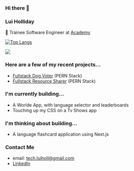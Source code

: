 ### Hi there 👋

### Lui Holliday

👋 Trainee Software Engineer at <a href=https://academy.tech/>Academy</a> 

[![Top Langs](https://github-readme-stats.vercel.app/api/top-langs/?username=luiHoll97&layout=compact)](https://github.com/luiHoll97/github-readme-stats)

![](https://komarev.com/ghpvc/?username=luiHoll97&color=ff69b4)

### Here are a few of my recent projects...

- <a href=https://favourite-dog-picker.netlify.app/>Fullstack Dog Voter</a> (PERN Stack) 
- <a href=https://c5c2-study-resources.netlify.app/>Fullstack Resource Sharer</a> (PERN Stack) 

### I'm currently building...
- A Worlde App, with language selector and leaderboards
- Touching up my CSS on a Tv Shows app


### I'm thinking about building...
- A language flashcard application using Next.js

### Contact Me

- email: tech.luiholl@gmail.com
- <a href= https://www.linkedin.com/in/lucien-holliday/> LinkedIn </a>

<!--
**luiHoll97/luiHoll97** is a ✨ _special_ ✨ repository because its `README.md` (this file) appears on your GitHub profile.

Here are some ideas to get you started:

- 🔭 I’m currently working on ...
- 🌱 I’m currently learning ...
- 👯 I’m looking to collaborate on ...
- 🤔 I’m looking for help with ...
- 💬 Ask me about ...
- 📫 How to reach me: ...
- 😄 Pronouns: ...
- ⚡ Fun fact: ...
-->

